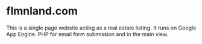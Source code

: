 # flmnland.com
This is a single page website acting as a real estate listing.
It runs on Google App Engine.
PHP for email form submission and in the main view.